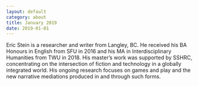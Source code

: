 ```yaml
---
layout: default
category: about
title: January 2019
date: 2019-01-01
---
```


Eric Stein is a researcher and writer from Langley, BC. He received his BA Honours in English from SFU in 2016 and his MA in Interdisciplinary Humanities from TWU in 2018. His master’s work was supported by SSHRC, concentrating on the intersection of fiction and technology in a globally integrated world. His ongoing research focuses on games and play and the new narrative mediations produced in and through such forms.
